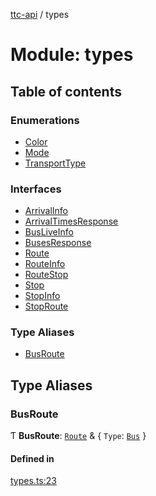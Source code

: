 [ttc-api](../README.md) / types

# Module: types

## Table of contents

### Enumerations

- [Color](../enums/types.Color.md)
- [Mode](../enums/types.Mode.md)
- [TransportType](../enums/types.TransportType.md)

### Interfaces

- [ArrivalInfo](../interfaces/types.ArrivalInfo.md)
- [ArrivalTimesResponse](../interfaces/types.ArrivalTimesResponse.md)
- [BusLiveInfo](../interfaces/types.BusLiveInfo.md)
- [BusesResponse](../interfaces/types.BusesResponse.md)
- [Route](../interfaces/types.Route.md)
- [RouteInfo](../interfaces/types.RouteInfo.md)
- [RouteStop](../interfaces/types.RouteStop.md)
- [Stop](../interfaces/types.Stop.md)
- [StopInfo](../interfaces/types.StopInfo.md)
- [StopRoute](../interfaces/types.StopRoute.md)

### Type Aliases

- [BusRoute](types.md#busroute)

## Type Aliases

### BusRoute

Ƭ **BusRoute**: [`Route`](../interfaces/types.Route.md) & { `Type`: [`Bus`](../enums/types.TransportType.md#bus)  }

#### Defined in

[types.ts:23](https://github.com/sunneydev/ttc-api/blob/72acd1f/src/types.ts#L23)
